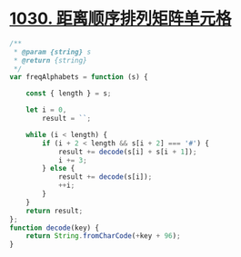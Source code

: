 # [1030. 距离顺序排列矩阵单元格](https://leetcode-cn.com/problems/matrix-cells-in-distance-order/)


```javascript
/**
 * @param {string} s
 * @return {string}
 */
var freqAlphabets = function (s) {

    const { length } = s;

    let i = 0,
        result = ``;

    while (i < length) {
        if (i + 2 < length && s[i + 2] === '#') {
            result += decode(s[i] + s[i + 1]);
            i += 3;
        } else {
            result += decode(s[i]);
            ++i;
        }
    }
    return result;
};
function decode(key) {
    return String.fromCharCode(+key + 96);
}
```
